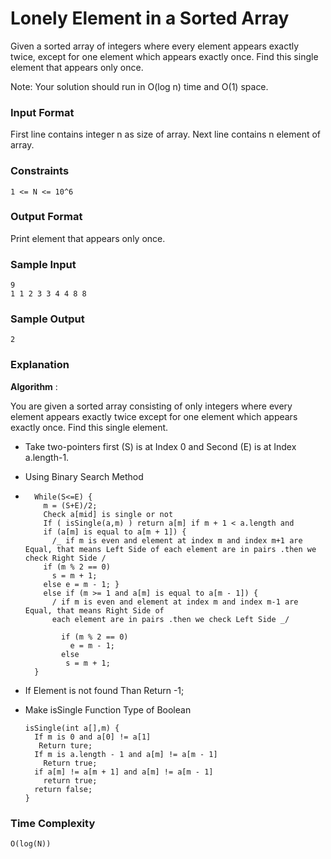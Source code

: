 # Lonely Element in a Sorted Array

Given a sorted array of integers where every element appears exactly twice, except for one element which appears exactly once. Find this single element that appears only once.

Note: Your solution should run in O(log n) time and O(1) space.

### Input Format

First line contains integer n as size of array. Next line contains n element of array.

### Constraints

```
1 <= N <= 10^6
```

### Output Format

Print element that appears only once.

### Sample Input

```
9
1 1 2 3 3 4 4 8 8
```

### Sample Output

```
2
```

### Explanation

**Algorithm** :

You are given a sorted array consisting of only integers where every element appears exactly
twice except for one element which appears exactly once. Find this single element.

- Take two-pointers first (S) is at Index 0 and Second (E) is at Index a.length-1.
- Using Binary Search Method
- ```
    While(S<=E) {
      m = (S+E)/2;
      Check a[mid] is single or not
      If ( isSingle(a,m) ) return a[m] if m + 1 < a.length and
      if (a[m] is equal to a[m + 1]) {
        /_ if m is even and element at index m and index m+1 are Equal, that means Left Side of each element are in pairs .then we check Right Side /
      if (m % 2 == 0)
        s = m + 1;
      else e = m - 1; }
      else if (m >= 1 and a[m] is equal to a[m - 1]) {
        / if m is even and element at index m and index m-1 are Equal, that means Right Side of
        each element are in pairs .then we check Left Side _/

          if (m % 2 == 0)
            e = m - 1;
          else
           s = m + 1;
    }
  ```

- If Element is not found Than Return -1;
- Make isSingle Function Type of Boolean
  ```
  isSingle(int a[],m) {
    If m is 0 and a[0] != a[1]
     Return ture;
    If m is a.length - 1 and a[m] != a[m - 1]
      Return true;
    if a[m] != a[m + 1] and a[m] != a[m - 1]
      return true;
    return false;
  }
  ```

### Time Complexity

```
O(log(N))
```
